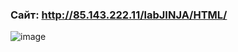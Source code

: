 ### Сайт: http://85.143.222.11/labJINJA/HTML/
![image](https://user-images.githubusercontent.com/91527667/199683576-35d12ff8-e41f-44ae-9794-9da3c698320e.png)
